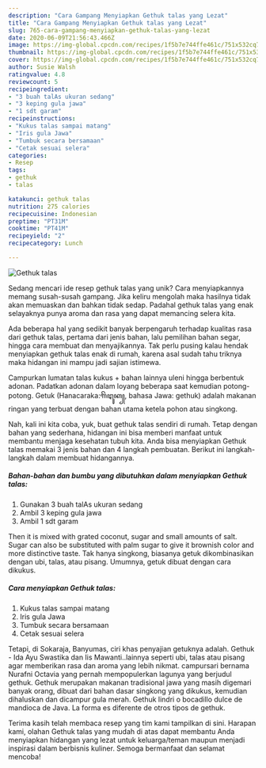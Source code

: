 ```yaml
---
description: "Cara Gampang Menyiapkan Gethuk talas yang Lezat"
title: "Cara Gampang Menyiapkan Gethuk talas yang Lezat"
slug: 765-cara-gampang-menyiapkan-gethuk-talas-yang-lezat
date: 2020-06-09T21:56:43.466Z
image: https://img-global.cpcdn.com/recipes/1f5b7e744ffe461c/751x532cq70/gethuk-talas-foto-resep-utama.jpg
thumbnail: https://img-global.cpcdn.com/recipes/1f5b7e744ffe461c/751x532cq70/gethuk-talas-foto-resep-utama.jpg
cover: https://img-global.cpcdn.com/recipes/1f5b7e744ffe461c/751x532cq70/gethuk-talas-foto-resep-utama.jpg
author: Susie Walsh
ratingvalue: 4.8
reviewcount: 5
recipeingredient:
- "3 buah talAs ukuran sedang"
- "3 keping gula jawa"
- "1 sdt garam"
recipeinstructions:
- "Kukus talas sampai matang"
- "Iris gula Jawa"
- "Tumbuk secara bersamaan"
- "Cetak sesuai selera"
categories:
- Resep
tags:
- gethuk
- talas

katakunci: gethuk talas 
nutrition: 275 calories
recipecuisine: Indonesian
preptime: "PT31M"
cooktime: "PT41M"
recipeyield: "2"
recipecategory: Lunch

---
```



![Gethuk talas](https://img-global.cpcdn.com/recipes/1f5b7e744ffe461c/751x532cq70/gethuk-talas-foto-resep-utama.jpg)

Sedang mencari ide resep gethuk talas yang unik? Cara menyiapkannya memang susah-susah gampang. Jika keliru mengolah maka hasilnya tidak akan memuaskan dan bahkan tidak sedap. Padahal gethuk talas yang enak selayaknya punya aroma dan rasa yang dapat memancing selera kita.

Ada beberapa hal yang sedikit banyak berpengaruh terhadap kualitas rasa dari gethuk talas, pertama dari jenis bahan, lalu pemilihan bahan segar, hingga cara membuat dan menyajikannya. Tak perlu pusing kalau hendak menyiapkan gethuk talas enak di rumah, karena asal sudah tahu triknya maka hidangan ini mampu jadi sajian istimewa.

Campurkan lumatan talas kukus + bahan lainnya uleni hingga berbentuk adonan. Padatkan adonan dalam loyang beberapa saat kemudian potong-potong. Getuk (Hanacaraka:ꦒꦼꦛꦸꦏ꧀, bahasa Jawa: gethuk) adalah makanan ringan yang terbuat dengan bahan utama ketela pohon atau singkong.


Nah, kali ini kita coba, yuk, buat gethuk talas sendiri di rumah. Tetap dengan bahan yang sederhana, hidangan ini bisa memberi manfaat untuk membantu menjaga kesehatan tubuh kita. Anda bisa menyiapkan Gethuk talas memakai 3 jenis bahan dan 4 langkah pembuatan. Berikut ini langkah-langkah dalam membuat hidangannya.

<!--inarticleads1-->

##### Bahan-bahan dan bumbu yang dibutuhkan dalam menyiapkan Gethuk talas:

1. Gunakan 3 buah talAs ukuran sedang
1. Ambil 3 keping gula jawa
1. Ambil 1 sdt garam


Then it is mixed with grated coconut, sugar and small amounts of salt. Sugar can also be substituted with palm sugar to give it brownish color and more distinctive taste. Tak hanya singkong, biasanya getuk dikombinasikan dengan ubi, talas, atau pisang. Umumnya, getuk dibuat dengan cara dikukus. 

<!--inarticleads2-->

##### Cara menyiapkan Gethuk talas:

1. Kukus talas sampai matang
1. Iris gula Jawa
1. Tumbuk secara bersamaan
1. Cetak sesuai selera


Tetapi, di Sokaraja, Banyumas, ciri khas penyajian getuknya adalah. Gethuk - Ida Ayu Swastika dan Iis Mawanti..lainnya seperti ubi, talas atau pisang agar memberikan rasa dan aroma yang lebih nikmat. campursari bernama Nurafni Octavia yang pernah mempopulerkan lagunya yang berjudul gethuk. Gethuk merupakan makanan tradisional jawa yang masih digemari banyak orang, dibuat dari bahan dasar singkong yang dikukus, kemudian dihaluskan dan dicampur gula merah. Gethuk lindri o bocadillo dulce de mandioca de Java. La forma es diferente de otros tipos de gethuk. 

Terima kasih telah membaca resep yang tim kami tampilkan di sini. Harapan kami, olahan Gethuk talas yang mudah di atas dapat membantu Anda menyiapkan hidangan yang lezat untuk keluarga/teman maupun menjadi inspirasi dalam berbisnis kuliner. Semoga bermanfaat dan selamat mencoba!
